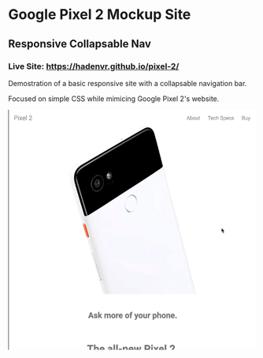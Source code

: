 # Google Pixel 2 Mockup Site
## Responsive Collapsable Nav
### Live Site: https://hadenvr.github.io/pixel-2/

Demostration of a basic responsive site with a collapsable navigation bar.

Focused on simple CSS while mimicing Google Pixel 2's website.

![Preview](preview.gif)
